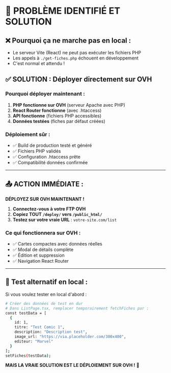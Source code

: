 # 🚨 **PROBLÈME IDENTIFIÉ ET SOLUTION**

## ❌ **Pourquoi ça ne marche pas en local :**
- Le serveur Vite (React) ne peut pas exécuter les fichiers PHP
- Les appels à `./get-fiches.php` échouent en développement
- C'est normal et attendu !

## ✅ **SOLUTION : Déployer directement sur OVH**

### **Pourquoi déployer maintenant :**
1. **PHP fonctionne sur OVH** (serveur Apache avec PHP)
2. **React Router fonctionne** (avec .htaccess)
3. **API fonctionne** (fichiers PHP accessibles)
4. **Données testées** (fiches par défaut créées)

### **Déploiement sûr :**
- ✅ Build de production testé et généré
- ✅ Fichiers PHP validés 
- ✅ Configuration .htaccess prête
- ✅ Compatibilité données confirmée

---

## 📤 **ACTION IMMÉDIATE :**

**DÉPLOYEZ SUR OVH MAINTENANT !**

1. **Connectez-vous à votre FTP OVH**
2. **Copiez TOUT `/deploy/` vers `/public_html/`**
3. **Testez sur votre vraie URL** : `votre-site.com/list`

### **Ce qui fonctionnera sur OVH :**
- ✅ Cartes compactes avec données réelles
- ✅ Modal de détails complète
- ✅ Édition et suppression
- ✅ Navigation React Router

---

## 🧪 **Test alternatif en local :**

Si vous voulez tester en local d'abord :

```bash
# Créer des données de test en dur
# Dans ListPage.tsx, remplacer temporairement fetchFiches par :
const testData = [
  {
    id: 1,
    titre: "Test Comic 1",
    description: "Description test",
    image_url: "https://via.placeholder.com/300x400",
    editeur: "Marvel"
  }
];
setFiches(testData);
```

**MAIS LA VRAIE SOLUTION EST LE DÉPLOIEMENT SUR OVH !** 🎯
